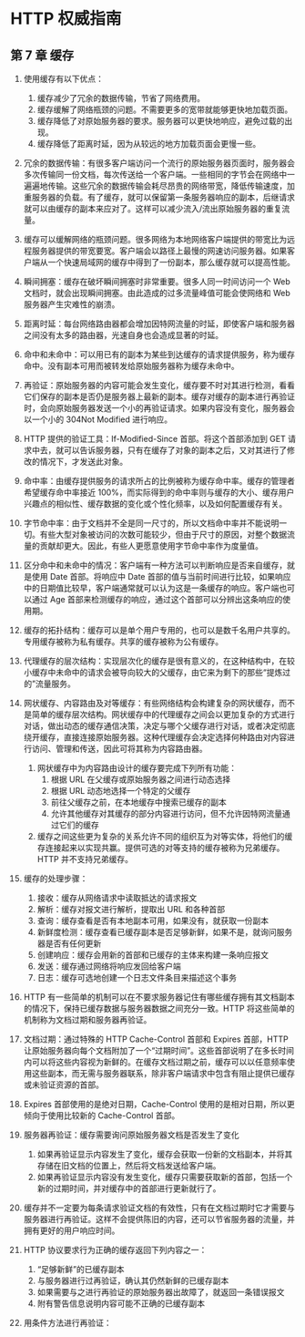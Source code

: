 # HTTP 权威指南

## 第 7 章 缓存

1. 使用缓存有以下优点：

    1. 缓存减少了冗余的数据传输，节省了网络费用。
    2. 缓存缓解了网络瓶颈的问题。不需要更多的宽带就能够更快地加载页面。
    3. 缓存降低了对原始服务器的要求。服务器可以更快地响应，避免过载的出现。
    4. 缓存降低了距离时延，因为从较远的地方加载页面会更慢一些。

2. 冗余的数据传输：有很多客户端访问一个流行的原始服务器页面时，服务器会多次传输同一份文档，每次传送给一个客户端。一些相同的字节会在网络中一遍遍地传输。这些冗余的数据传输会耗尽昂贵的网络带宽，降低传输速度，加重服务器的负载。有了缓存，就可以保留第一条服务器响应的副本，后继请求就可以由缓存的副本来应对了。这样可以减少流入/流出原始服务器的重复流量。

3. 缓存可以缓解网络的瓶颈问题。很多网络为本地网络客户端提供的带宽比为远程服务器提供的带宽要宽。客户端会以路径上最慢的网速访问服务器。如果客户端从一个快速局域网的缓存中得到了一份副本，那么缓存就可以提高性能。

4. 瞬间拥塞：缓存在破坏瞬间拥塞时非常重要。很多人同一时间访问一个 Web 文档时，就会出现瞬间拥塞。由此造成的过多流量峰值可能会使网络和 Web 服务器产生灾难性的崩溃。

5. 距离时延：每台网络路由器都会增加因特网流量的时延，即使客户端和服务器之间没有太多的路由器，光速自身也会造成显著的时延。

6. 命中和未命中：可以用已有的副本为某些到达缓存的请求提供服务，称为缓存命中。没有副本可用而被转发给原始服务器称为缓存未命中。

7. 再验证：原始服务器的内容可能会发生变化，缓存要不时对其进行检测，看看它们保存的副本是否仍是服务器上最新的副本。缓存对缓存的副本进行再验证时，会向原始服务器发送一个小的再验证请求。如果内容没有变化，服务器会以一个小的 304Not Modified 进行响应。

8. HTTP 提供的验证工具：If-Modified-Since 首部。将这个首部添加到 GET 请求中去，就可以告诉服务器，只有在缓存了对象的副本之后，又对其进行了修改的情况下，才发送此对象。

9. 命中率：由缓存提供服务的请求所占的比例被称为缓存命中率。缓存的管理者希望缓存命中率接近 100%，而实际得到的命中率则与缓存的大小、缓存用户兴趣点的相似性、缓存数据的变化或个性化频率，以及如何配置缓存有关。

10. 字节命中率：由于文档并不全是同一尺寸的，所以文档命中率并不能说明一切。有些大型对象被访问的次数可能较少，但由于尺寸的原因，对整个数据流量的贡献却更大。因此，有些人更愿意使用字节命中率作为度量值。

11. 区分命中和未命中的情况：客户端有一种方法可以判断响应是否来自缓存，就是使用 Date 首部。将响应中 Date 首部的值与当前时间进行比较，如果响应中的日期值比较早，客户端通常就可以认为这是一条缓存的响应。客户端也可以通过 Age 首部来检测缓存的响应，通过这个首部可以分辨出这条响应的使用期。

12. 缓存的拓扑结构：缓存可以是单个用户专用的，也可以是数千名用户共享的。专用缓存被称为私有缓存。共享的缓存被称为公有缓存。

13. 代理缓存的层次结构：实现层次化的缓存是很有意义的，在这种结构中，在较小缓存中未命中的请求会被导向较大的父缓存，由它来为剩下的那些“提炼过的”流量服务。

14. 网状缓存、内容路由及对等缓存：有些网络结构会构建复杂的网状缓存，而不是简单的缓存层次结构。网状缓存中的代理缓存之间会以更加复杂的方式进行对话，做出动态的缓存通信决策，决定与哪个父缓存进行对话，或者决定彻底绕开缓存，直接连接原始服务器。这种代理缓存会决定选择何种路由对内容进行访问、管理和传送，因此可将其称为内容路由器。

    1. 网状缓存中为内容路由设计的缓存要完成下列所有功能：
        1. 根据 URL 在父缓存或原始服务器之间进行动态选择
        2. 根据 URL 动态地选择一个特定的父缓存
        3. 前往父缓存之前，在本地缓存中搜索已缓存的副本
        4. 允许其他缓存对其缓存的部分内容进行访问，但不允许因特网流量通过它们的缓存
    2. 缓存之间这些更为复杂的关系允许不同的组织互为对等实体，将他们的缓存连接起来以实现共赢。提供可选的对等支持的缓存被称为兄弟缓存。HTTP 并不支持兄弟缓存。

15. 缓存的处理步骤：

    1. 接收：缓存从网络请求中读取抵达的请求报文
    2. 解析：缓存对报文进行解析，提取出 URL 和各种首部
    3. 查询：缓存查看是否有本地副本可用，如果没有，就获取一份副本
    4. 新鲜度检测：缓存查看已缓存副本是否足够新鲜，如果不是，就询问服务器是否有任何更新
    5. 创建响应：缓存会用新的首部和已缓存的主体来构建一条响应报文
    6. 发送：缓存通过网络将响应发回给客户端
    7. 日志：缓存可选地创建一个日志文件条目来描述这个事务

16. HTTP 有一些简单的机制可以在不要求服务器记住有哪些缓存拥有其文档副本的情况下，保持已缓存数据与服务器数据之间充分一致。HTTP 将这些简单的机制称为文档过期和服务器再验证。

17. 文档过期：通过特殊的 HTTP Cache-Control 首部和 Expires 首部，HTTP 让原始服务器向每个文档附加了一个“过期时间”。这些首部说明了在多长时间内可以将这些内容视为新鲜的。在缓存文档过期之前，缓存可以以任意频率使用这些副本，而无需与服务器联系，除非客户端请求中包含有阻止提供已缓存或未验证资源的首部。

18. Expires 首部使用的是绝对日期，Cache-Control 使用的是相对日期，所以更倾向于使用比较新的 Cache-Control 首部。

19. 服务器再验证：缓存需要询问原始服务器文档是否发生了变化

    1. 如果再验证显示内容发生了变化，缓存会获取一份新的文档副本，并将其存储在旧文档的位置上，然后将文档发送给客户端。
    2. 如果再验证显示内容没有发生变化，缓存只需要获取新的首部，包括一个新的过期时间，并对缓存中的首部进行更新就行了。

20. 缓存并不一定要为每条请求验证文档的有效性，只有在文档过期时它才需要与服务器进行再验证。这样不会提供陈旧的内容，还可以节省服务器的流量，并拥有更好的用户响应时间。

21. HTTP 协议要求行为正确的缓存返回下列内容之一：
    1. “足够新鲜”的已缓存副本
    2. 与服务器进行过再验证，确认其仍然新鲜的已缓存副本
    3. 如果需要与之进行再验证的原始服务器出故障了，就返回一条错误报文
    4. 附有警告信息说明内容可能不正确的已缓存副本

22. 用条件方法进行再验证：
